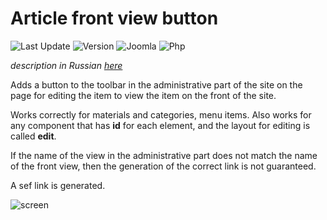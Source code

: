 # Article front view button

![Last Update](https://img.shields.io/badge/last_update-2019.08.29-28A5F5.svg?style=for-the-badge)
![Version](https://img.shields.io/badge/VERSION-1.2.1-0366d6.svg?style=for-the-badge)
![Joomla](https://img.shields.io/badge/joomla-3.9+-1A3867.svg?style=for-the-badge)
![Php](https://img.shields.io/badge/php-5.6+-8892BF.svg?style=for-the-badge)

_description in Russian [here](README.ru.md)_

Adds a button to the toolbar in the administrative part of the site on the page for editing the item to view the item on the front of the site.

Works correctly for materials and categories, menu items. Also works for any component that has **id** for each element, and the layout for editing is called **edit**.

If the name of the view in the administrative part does not match the name of the front view, then the generation of the correct link is not guaranteed.

A sef link is generated.

![screen](https://image.prntscr.com/image/arm7dXJ5TDGSXQ97ZZQVKQ.png)
